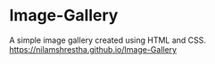 # Image-Gallery
A simple image gallery created using HTML and CSS.
https://nilamshrestha.github.io/Image-Gallery
